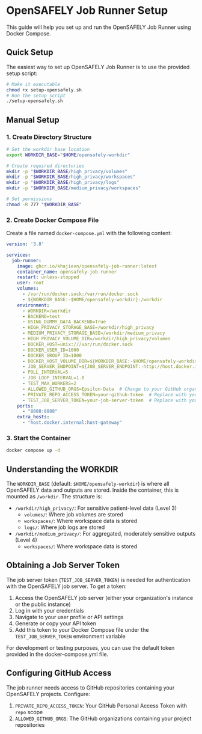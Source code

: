 # OpenSAFELY Job Runner Setup

This guide will help you set up and run the OpenSAFELY Job Runner using Docker Compose.

## Quick Setup

The easiest way to set up OpenSAFELY Job Runner is to use the provided setup script:

```bash
# Make it executable
chmod +x setup-opensafely.sh
# Run the setup script
./setup-opensafely.sh
```

## Manual Setup

### 1. Create Directory Structure

```bash
# Set the workdir base location
export WORKDIR_BASE="$HOME/opensafely-workdir"

# Create required directories
mkdir -p "$WORKDIR_BASE/high_privacy/volumes"
mkdir -p "$WORKDIR_BASE/high_privacy/workspaces"
mkdir -p "$WORKDIR_BASE/high_privacy/logs"
mkdir -p "$WORKDIR_BASE/medium_privacy/workspaces"

# Set permissions
chmod -R 777 "$WORKDIR_BASE"
```

### 2. Create Docker Compose File

Create a file named `docker-compose.yml` with the following content:

```yaml
version: '3.8'

services:
  job-runner:
    image: ghcr.io/khajievn/opensafely-job-runner:latest
    container_name: opensafely-job-runner
    restart: unless-stopped
    user: root
    volumes:
      - /var/run/docker.sock:/var/run/docker.sock
      - ${WORKDIR_BASE:-$HOME/opensafely-workdir}:/workdir
    environment:
      - WORKDIR=/workdir
      - BACKEND=test
      - USING_DUMMY_DATA_BACKEND=True
      - HIGH_PRIVACY_STORAGE_BASE=/workdir/high_privacy
      - MEDIUM_PRIVACY_STORAGE_BASE=/workdir/medium_privacy
      - HIGH_PRIVACY_VOLUME_DIR=/workdir/high_privacy/volumes
      - DOCKER_HOST=unix:///var/run/docker.sock
      - DOCKER_USER_ID=1000
      - DOCKER_GROUP_ID=1000
      - DOCKER_HOST_VOLUME_DIR=${WORKDIR_BASE:-$HOME/opensafely-workdir}/high_privacy/volumes
      - JOB_SERVER_ENDPOINT=${JOB_SERVER_ENDPOINT:-http://host.docker.internal:8000/api/v2/}
      - POLL_INTERVAL=5
      - JOB_LOOP_INTERVAL=1.0
      - TEST_MAX_WORKERS=2
      - ALLOWED_GITHUB_ORGS=Epsilon-Data  # Change to your GitHub organization
      - PRIVATE_REPO_ACCESS_TOKEN=your-github-token  # Replace with your GitHub token
      - TEST_JOB_SERVER_TOKEN=your-job-server-token  # Replace with your job server token
    ports:
      - "8888:8888"
    extra_hosts:
      - "host.docker.internal:host-gateway"
```

### 3. Start the Container

```bash
docker compose up -d
```

## Understanding the WORKDIR

The `WORKDIR_BASE` (default: `$HOME/opensafely-workdir`) is where all OpenSAFELY data and outputs are stored. Inside the container, this is mounted as `/workdir`. The structure is:

- `/workdir/high_privacy/`: For sensitive patient-level data (Level 3)
  - `volumes/`: Where job volumes are stored
  - `workspaces/`: Where workspace data is stored
  - `logs/`: Where job logs are stored
- `/workdir/medium_privacy/`: For aggregated, moderately sensitive outputs (Level 4)
  - `workspaces/`: Where workspace data is stored

## Obtaining a Job Server Token

The job server token (`TEST_JOB_SERVER_TOKEN`) is needed for authentication with the OpenSAFELY job server. To get a token:

1. Access the OpenSAFELY job server (either your organization's instance or the public instance)
2. Log in with your credentials
3. Navigate to your user profile or API settings
4. Generate or copy your API token
5. Add this token to your Docker Compose file under the `TEST_JOB_SERVER_TOKEN` environment variable

For development or testing purposes, you can use the default token provided in the docker-compose.yml file.

## Configuring GitHub Access

The job runner needs access to GitHub repositories containing your OpenSAFELY projects. Configure:

1. `PRIVATE_REPO_ACCESS_TOKEN`: Your GitHub Personal Access Token with `repo` scope
2. `ALLOWED_GITHUB_ORGS`: The GitHub organizations containing your project repositories